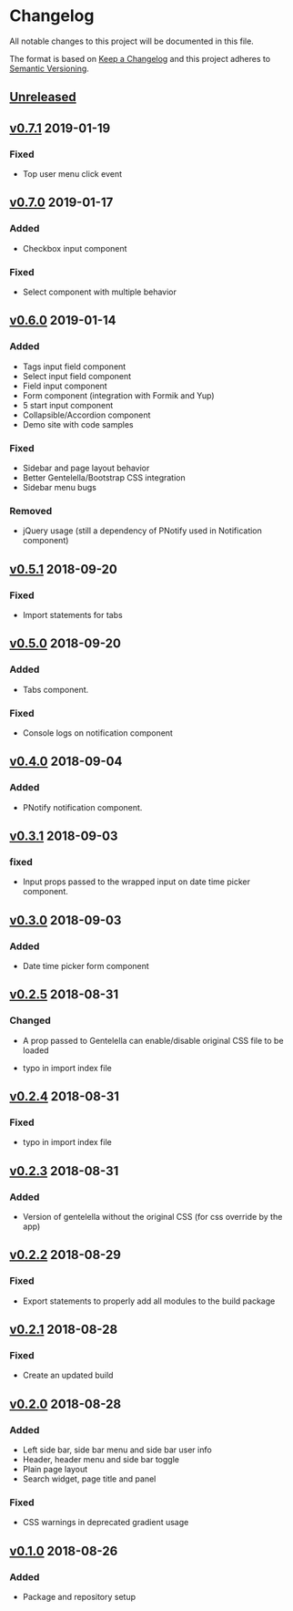 # Changelog
All notable changes to this project will be documented in this file.

The format is based on [Keep a Changelog](http://keepachangelog.com/en/1.0.0/)
and this project adheres to [Semantic Versioning](http://semver.org/spec/v2.0.0.html).

## [Unreleased]

## [v0.7.1] 2019-01-19
### Fixed
- Top user menu click event

## [v0.7.0] 2019-01-17
### Added
- Checkbox input component
### Fixed
- Select component with multiple behavior

## [v0.6.0] 2019-01-14
### Added
- Tags input field component
- Select input field component
- Field input component
- Form component (integration with Formik and Yup)
- 5 start input component
- Collapsible/Accordion component
- Demo site with code samples 

### Fixed
- Sidebar and page layout behavior
- Better Gentelella/Bootstrap CSS integration
- Sidebar menu bugs

### Removed
- jQuery usage (still a dependency of PNotify used in Notification component)

## [v0.5.1] 2018-09-20
### Fixed
- Import statements for tabs 

## [v0.5.0] 2018-09-20
### Added
- Tabs component.
### Fixed
- Console logs on notification component 

## [v0.4.0] 2018-09-04
### Added
- PNotify notification component.  

## [v0.3.1] 2018-09-03
### fixed
- Input props passed to the wrapped input on date time picker component. 

## [v0.3.0] 2018-09-03
### Added
- Date time picker form component


## [v0.2.5] 2018-08-31
### Changed
- A prop passed to Gentelella can enable/disable original CSS file to be loaded

- typo in import index file

## [v0.2.4] 2018-08-31
### Fixed
- typo in import index file

## [v0.2.3] 2018-08-31
### Added
- Version of gentelella without the original CSS (for css override by the app)

## [v0.2.2] 2018-08-29
### Fixed
- Export statements to properly add all modules to the build package

## [v0.2.1] 2018-08-28
### Fixed
- Create an updated build

## [v0.2.0] 2018-08-28
### Added
- Left side bar, side bar menu and side bar user info
- Header, header menu and side bar toggle
- Plain page layout
- Search widget, page title and panel

### Fixed
- CSS warnings in deprecated gradient usage

## [v0.1.0] 2018-08-26
### Added
- Package and repository setup

[Unreleased]: https://github.com/silvamfilipe/react-gentelella/compare/v0.7.1...HEAD
[v0.7.1]: https://github.com/silvamfilipe/react-gentelella/compare/v0.7.0...v0.7.1
[v0.7.0]: https://github.com/silvamfilipe/react-gentelella/compare/v0.6.0...v0.7.0
[v0.6.0]: https://github.com/silvamfilipe/react-gentelella/compare/v0.5.1...v0.6.0
[v0.5.1]: https://github.com/silvamfilipe/react-gentelella/compare/v0.5.0...v0.5.1
[v0.5.0]: https://github.com/silvamfilipe/react-gentelella/compare/v0.4.0...v0.5.0
[v0.4.0]: https://github.com/silvamfilipe/react-gentelella/compare/v0.3.1...v0.4.0
[v0.3.1]: https://github.com/silvamfilipe/react-gentelella/compare/v0.3.0...v0.3.1
[v0.3.0]: https://github.com/silvamfilipe/react-gentelella/compare/v0.2.5...v0.3.0
[v0.2.5]: https://github.com/silvamfilipe/react-gentelella/compare/v0.2.4...v0.2.5
[v0.2.4]: https://github.com/silvamfilipe/react-gentelella/compare/v0.2.3...v0.2.4
[v0.2.3]: https://github.com/silvamfilipe/react-gentelella/compare/v0.2.2...v0.2.3
[v0.2.2]: https://github.com/silvamfilipe/react-gentelella/compare/v0.2.1...v0.2.2
[v0.2.1]: https://github.com/silvamfilipe/react-gentelella/compare/v0.2.0...v0.2.1
[v0.2.0]: https://github.com/silvamfilipe/react-gentelella/compare/v0.1.0...v0.2.0
[v0.1.0]: https://github.com/silvamfilipe/react-gentelella/compare/e633d30...v0.1.0
